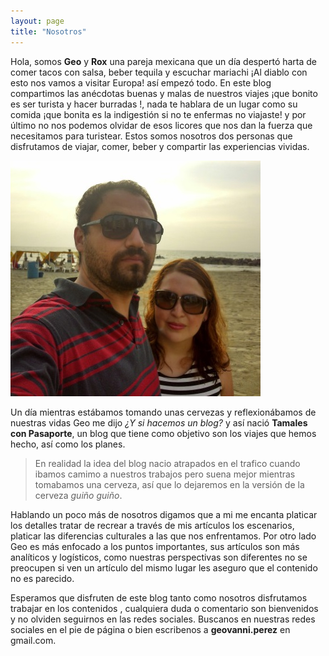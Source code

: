 ```yaml
---
layout: page
title: "Nosotros"
---
```

Hola, somos **Geo** y **Rox** una pareja mexicana que un día despertó harta de comer tacos con salsa, beber tequila y escuchar mariachi ¡Al diablo con esto nos vamos a visitar Europa! así empezó todo. En este blog compartimos las anécdotas buenas y malas de nuestros viajes ¡que bonito es ser turista y hacer burradas !, nada te hablara de  un lugar como su comida ¡que bonita es la indigestión si no te enfermas no viajaste! y por último no nos podemos olvidar de esos licores que nos dan la fuerza que necesitamos para turistear. Estos somos nosotros dos personas que disfrutamos de viajar, comer, beber y compartir las experiencias vividas.

![Rox y Geo](/images/2014/12/2014-05-20-16-48-41-1.jpg)

Un día mientras estábamos tomando unas cervezas y reflexionábamos de nuestras vidas Geo me dijo *¿Y si hacemos un blog?* y así nació **Tamales con Pasaporte**, un blog que tiene como objetivo son los viajes que hemos hecho, así como los planes. 

>En realidad la idea del blog nacio atrapados en el trafico cuando ibamos camimo a nuestros trabajos pero suena mejor mientras tomabamos una cerveza, así que lo dejaremos en la versión de la cerveza *guiño guiño*.

Hablando un poco más de nosotros digamos que a mi me encanta platicar los detalles tratar de recrear a través de mis artículos los escenarios, platicar las diferencias culturales a las que nos enfrentamos. Por otro lado Geo es más enfocado a los puntos importantes, sus artículos son más analíticos y logísticos, como nuestras perspectivas son diferentes no se preocupen si ven un artículo del mismo lugar les aseguro que el contenido no es parecido.

Esperamos que disfruten de este blog tanto como nosotros disfrutamos trabajar en los contenidos , cualquiera duda o comentario son bienvenidos y no olviden seguirnos en las redes sociales. Buscanos en nuestras redes sociales en el pie de página o bien escribenos a **geovanni.perez** en gmail.com. 